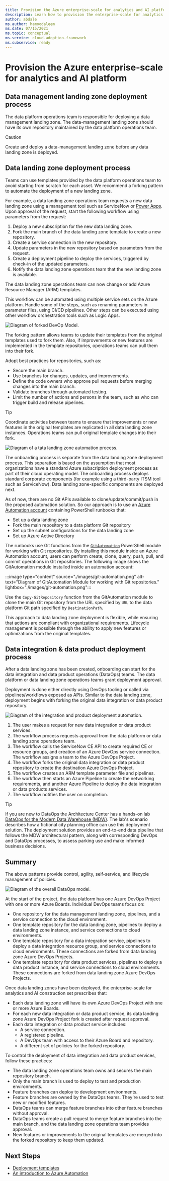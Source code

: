 ```yaml
---
title: Provision the Azure enterprise-scale for analytics and AI platform
description: Learn how to provision the enterprise-scale for analytics and AI platform through deployment of landing zones and DevOps services.
author: abdale
ms.author: hamoodaleem
ms.date: 07/15/2021
ms.topic: conceptual
ms.service: cloud-adoption-framework
ms.subservice: ready
---
```


# Provision the Azure enterprise-scale for analytics and AI platform

## Data management landing zone deployment process

The data platform operations team is responsible for deploying a data management landing zone. The data-management landing zone should have its own repository maintained by the data platform operations team.

>[!CAUTION]
>Create and deploy a data-management landing zone before any data landing zone is deployed.

## Data landing zone deployment process

Teams can use templates provided by the data platform operations team to avoid starting from scratch for each asset. We recommend a forking pattern to automate the deployment of a new landing zone.

For example, a data landing zone operations team requests a new data landing zone using a management tool such as ServiceNow or [Power Apps](https://azure.microsoft.com/products/powerapps/). Upon approval of the request, start the following workflow using parameters from the request:

1. Deploy a new subscription for the new data landing zone.
1. Fork the main branch of the data landing zone template to create a new repository.
1. Create a service connection in the new repository.
1. Update parameters in the new repository based on parameters from the request.
1. Create a deployment pipeline to deploy the services, triggered by check-in of the updated parameters.
1. Notify the data landing zone operations team that the new landing zone is available.

The data landing zone operations team can now change or add Azure Resource Manager (ARM) templates.

This workflow can be automated using multiple service sets on the Azure platform. Handle some of the steps, such as renaming parameters in parameter files, using CI/CD pipelines. Other steps can be executed using other workflow orchestration tools such as Logic Apps.

![Diagram of forked DevOp Model.](images/forked-dev-ops.png)

The forking pattern allows teams to update their templates from the original templates used to fork them. Also, if improvements or new features are implemented in the template repositories, operations teams can pull them into their fork.

Adopt best practices for repositories, such as:

- Secure the main branch.
- Use branches for changes, updates, and improvements.
- Define the code owners who approve pull requests before merging changes into the main branch.
- Validate branches through automated testing.
- Limit the number of actions and persons in the team, such as who can trigger build and release pipelines.

>[!TIP]
>Coordinate activities between teams to ensure that improvements or new features in the original templates are replicated in all data landing zone instances. Operations teams can pull original template changes into their fork.

![Diagram of a tata landing zone automation process.](images/data-landing-zone-auto-process.png)

The onboarding process is separate from the data landing zone deployment process. This separation is based on the assumption that most organizations have a standard Azure subscription deployment process as part of their cloud operating model. The onboarding process deploys standard corporate components (for example using a third-party ITSM tool such as ServiceNow). Data landing zone-specific components are deployed next.

As of now, there are no Git APIs available to clone/update/commit/push in the proposed automation solution. So our approach is to use an [Azure Automation account](/azure/automation/automation-intro) containing PowerShell runbooks that:

- Set up a data landing zone
- Fork the main repository to a data platform Git repository
- Set up the subnet configurations for the data landing zone
- Set up Azure Active Directory

The runbooks use Git functions from the [`GitAutomation`](https://github.com/webmd-health-services/GitAutomation) PowerShell module for working with Git repositories. By installing this module inside an Azure Automation account, users can perform create, clone, query, push, pull, and commit operations in Git repositories. The following image shows the GitAutomation module installed inside an automation account:

:::image type="content" source="./images/git-automation.png" alt-text="Diagram of GitAutomation Module for working with Git repositories." lightbox="./images/git-automation.png":::

Use the `Copy-GitRepository` function from the GitAutomation module to clone the main Git repository from the URL specified by `URL` to the data platform Git path specified by `DestinationPath`.

This approach to data landing zone deployment is flexible, while ensuring that actions are compliant with organizational requirements. Lifecycle management is possible through the ability to apply new features or optimizations from the original templates.

## Data integration & data product deployment process

After a data landing zone has been created, onboarding can start for the data integration and data product operations (DataOps) teams. The data platform or data landing zone operations teams grant deployment approval.

Deployment is done either directly using DevOps tooling or called via pipelines/workflows exposed as APIs. Similar to the data landing zone, deployment begins with forking the original data integration or data product repository.

![Diagram of the integration and product deployment automation.](images/integration-product-deployment-automation.png)

1. The user makes a request for new data integration or data product services.
1. The workflow process requests approval from the data platform or data landing zone operations team.
1. The workflow calls the ServiceNow CE API to create required CE or resource groups, and creation of an Azure DevOps service connection. The workflow assigns a team to the Azure DevOps Project.
1. The workflow forks the original data integration or data product repository to create the destination Azure DevOps Project.
1. The workflow creates an ARM template parameter file and pipelines.
1. The workflow then starts an Azure Pipeline to create the networking requirements, and another Azure Pipeline to deploy the data integration or data products services.
1. The workflow notifies the user on completion.

>[!TIP]
>If you are new to DataOps the Architecture Center has a hands-on lab [DataOps for the Modern Data Warehouse (MDW)](/azure/architecture/example-scenario/data-warehouse/dataops-mdw). The lab's scenario describes how a fictional city planning office can use this deployment solution. The deployment solution provides an end-to-end data pipeline that follows the MDW architectural pattern, along with corresponding DevOps and DataOps processes, to assess parking use and make informed business decisions.

## Summary

The above patterns provide control, agility, self-service, and lifecycle management of policies.

![Diagram of the overall DataOps model.](images/overall-data-ops-model.png)

At the start of the project, the data platform has one Azure DevOps Project with one or more Azure Boards. Individual DevOps teams focus on:

- One repository for the data management landing zone, pipelines, and a service connection to the cloud environment.
- One template repository for the data landing zone, pipelines to deploy a data landing zone instance, and service connections to cloud environments.
- One template repository for a data integration service, pipelines to deploy a data integration resource group, and service connections to cloud environments. These connections are forked from data landing zone Azure DevOps Projects.
- One template repository for data product services, pipelines to deploy a data product instance, and service connections to cloud environments. These connections are forked from data landing zone Azure DevOps Projects.

Once data landing zones have been deployed, the enterprise-scale for analytics and AI construction set prescribes that:

- Each data landing zone will have its own Azure DevOps Project with one or more Azure Boards.
- For each new data integration or data product service, its data landing zone Azure DevOps Project fork is created after request approval.
- Each data integration or data product service includes:
  - A service connection.
  - A registered pipeline.
  - A DevOps team with access to their Azure Board and repository.
  - A different set of policies for the forked repository.

To control the deployment of data integration and data product services, follow these practices:

- The data landing zone operations team owns and secures the main repository branch.
- Only the main branch is used to deploy to test and production environments.
- Feature branches can deploy to development environments.
- Feature branches are owned by the DataOps teams. They're used to test new or modified features.
- DataOps teams can merge feature branches into other feature branches without approval.
- DataOps teams create a pull request to merge feature branches into the main branch, and the data landing zone operations team provides approval.
- New features or improvements to the original templates are merged into the forked repository to keep them updated.

## Next Steps

- [Deployment templates](eslz-deployment-templates.md)
- [An introduction to Azure Automation](/azure/automation/automation-intro)
